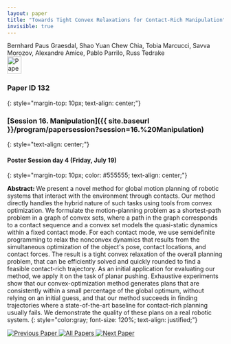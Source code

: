 ```yaml
---
layout: paper
title: "Towards Tight Convex Relaxations for Contact-Rich Manipulation"
invisible: true
---
```

<div class="paper-authors">
<div class="paper-author-box">
    <div class="paper-author-name">Bernhard Paus Graesdal, Shao Yuan Chew Chia, Tobia Marcucci, Savva Morozov, Alexandre Amice, Pablo Parrilo, Russ Tedrake</div>
    <div class="paper-author-uni"></div>
</div>

</div><div class="paper-pdf">
                <div> <a href="https://enriquecoronadozu.github.io/rssproceedings2024/rss20/p132.pdf"><img src="{{ site.baseurl }}/images/paper_link.png" alt="Paper Website" width = "33"  height = "40"/></a> </div>
                </div>

### Paper ID 132
{: style="margin-top: 10px; text-align: center;"}

### [Session 16. Manipulation]({{ site.baseurl }}/program/papersession?session=16.%20Manipulation)
{: style="text-align: center;"}

#### Poster Session day 4 (Friday, July 19)
{: style="margin-top: 10px; color: #555555; text-align: center;"}

<b style="color: black;">Abstract: </b>We present a novel method for global motion planning of robotic systems that interact with the environment through contacts. Our method directly handles the hybrid nature of such tasks using tools from convex optimization. We formulate the motion-planning problem as a shortest-path problem in a graph of convex sets, where a path in the graph corresponds to a contact sequence and a convex set models the quasi-static dynamics within a fixed contact mode. For each contact mode, we use semidefinite programming to relax the nonconvex dynamics that results from the simultaneous optimization of the object's pose, contact locations, and contact forces. The result is a tight convex relaxation of the overall planning problem, that can be efficiently solved and quickly rounded to find a feasible contact-rich trajectory. As an initial application for evaluating our method, we apply it on the task of planar pushing. Exhaustive experiments show that our convex-optimization method generates plans that are consistently within a small percentage of the global optimum, without relying on an initial guess, and that our method succeeds in finding trajectories where a state-of-the-art baseline for contact-rich planning usually fails. We demonstrate the quality of these plans on a real robotic system.
{: style="color:gray; font-size: 120%; text-align: justified;"}


<div class="paper-menu">
<a href="{{ site.baseurl }}/program/papers/131/"> <img src="{{ site.baseurl }}/images/previous_paper_icon.png" alt="Previous Paper" title="Previous Paper"/> </a>
<a href="{{ site.baseurl }}/program/papers"><img src="{{ site.baseurl }}/images/overview_icon.png" alt="All Papers" title="All Papers"/> </a>
<a href="{{ site.baseurl }}/program/papers/133/"> <img src="{{ site.baseurl }}/images/next_paper_icon.png" alt="Next Paper" title="Next Paper"/> </a>

</div>
